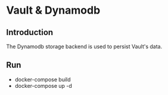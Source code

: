 # Vault & Dynamodb

## Introduction
The Dynamodb storage backend is used to persist Vault's data. 

## Run
* docker-compose build
* docker-compose up -d
